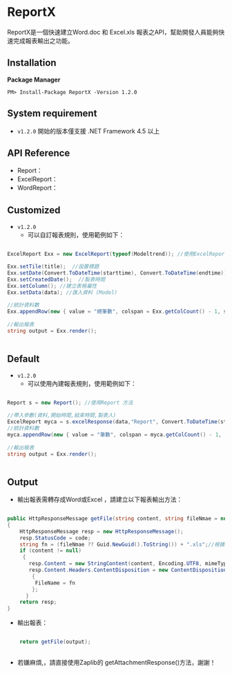 # ReportX
ReportX是一個快速建立Word.doc 和 Excel.xls 報表之API，幫助開發人員能夠快速完成報表輸出之功能。

## Installation

**Package Manager**

```
PM> Install-Package ReportX -Version 1.2.0
```

## System requirement

* `v1.2.0` 開始的版本僅支援 .NET Framework 4.5 以上

## API Reference

* Report：
* ExcelReport：
* WordReport：


## Customized

* `v1.2.0`
  * 可以自訂報表規則，使用範例如下：  

```csharp

ExcelReport Exx = new ExcelReport(typeof(Modeltrend)); //使用ExcelReport 方法

Exx.setTile(title);  //設置標題
Exx.setDate(Convert.ToDateTime(starttime), Convert.ToDateTime(endtime)); //自訂時間區間
Exx.setCreatedDate();  //製表時間
Exx.setColumn(); //建立表格屬性
Exx.setData(data); //匯入資料 (Model)
            
//統計資料數
Exx.appendRow(new { value = "總筆數", colspan = Exx.getColCount() - 1, style = lastRowStyle }, data.Length);
            
//輸出報表
string output = Exx.render();
            
```

## Default

* `v1.2.0`
  * 可以使用內建報表規則，使用範例如下：  

```csharp

Report s = new Report(); //使用Report 方法

//帶入參數(資料,開始時間,結束時間,製表人)
ExcelReport myca = s.excelResponse(data,"Report", Convert.ToDateTime(starttime), Convert.ToDateTime(endtime), "SOL");
//統計資料數
myca.appendRow(new { value = "筆數", colspan = myca.getColCount() - 1, style = lastRowStyle }, data.Length);
            
//輸出報表
string output = Exx.render();
            
```
## Output 

 * 輸出報表需轉存成Word或Excel ，請建立以下報表輸出方法：  

```csharp

public HttpResponseMessage getFile(string content, string fileNmae = null, string mimeType = "application/octet-stream", HttpStatusCode code = HttpStatusCode.OK)
{
    HttpResponseMessage resp = new HttpResponseMessage();
    resp.StatusCode = code;
    string fn = (fileNmae ?? Guid.NewGuid().ToString()) + ".xls";//根據需求更改.xls 或 .doc
    if (content != null)
     {
       resp.Content = new StringContent(content, Encoding.UTF8, mimeType);
       resp.Content.Headers.ContentDisposition = new ContentDispositionHeaderValue("attachment")
        {
         FileName = fn
        };
      }
    return resp;
}

```
 * 輸出報表：  

```csharp

    return getFile(output);
    
```

* 若嫌麻煩,，請直接使用Zaplib的 getAttachmentResponse()方法，謝謝！